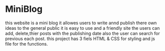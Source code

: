 # MiniBlog
this website is a mini blog it allowes users to write annd publish there own ideas to the general public it is easy to use and a friendly
site the users can add, delete,thier posts with the publishing date also the user can search for previous each post.
this project has 3 fiels HTML & CSS for styling and js file for the functions.
